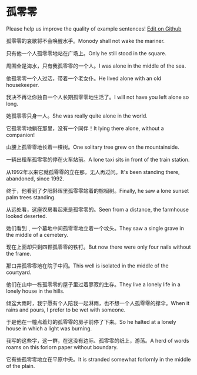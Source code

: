 # 孤零零

Please help us improve the quality of example sentences! [Edit on Github](https://github.com/jiyushe/jiyu-example-sentence-source/blob/main/chinese/gulingling.md)

<p><span class="chinese">孤零零的哀歌将不会唤醒水手。</span><span class="english">Monody shall not wake the mariner.</span></p>

<p><span class="chinese">只有他一个人孤零零地站在广场上。</span><span class="english">Only he still stood in the square.</span></p>

<p><span class="chinese">周围全是海水，只有我孤零零的一个人。</span><span class="english">I was alone in the middle of the sea.</span></p>

<p><span class="chinese">他孤零零一个人过活，带着一个老女仆。</span><span class="english">He lived alone with an old housekeeper.</span></p>

<p><span class="chinese">我决不再让你独自一个人长期孤零零地生活了。</span><span class="english">I will not have you left alone so long.</span></p>

<p><span class="chinese">她孤零零只身一人。</span><span class="english">She was really quite alone in the world.</span></p>

<p><span class="chinese">它孤零零地躺在那里，没有一个同伴！</span><span class="english">It lying there alone, without a companion!</span></p>

<p><span class="chinese">山腰上孤零零地长着一棵树。</span><span class="english">One solitary tree grew on the mountainside.</span></p>

<p><span class="chinese">一辆出租车孤零零的停在火车站前。</span><span class="english">A lone taxi sits in front of the train station.</span></p>

<p><span class="chinese">从1992年以来它就孤零零的立在那，无人再过问。</span><span class="english">It's been standing there, abandoned, since 1992.</span></p>

<p><span class="chinese">终于，他看到了夕阳斜晖里孤零零站着的棕榈树。</span><span class="english">Finally, he saw a lone sunset palm trees standing.</span></p>

<p><span class="chinese">从远处看，这座农房看起来是孤零零的。</span><span class="english">Seen from a distance, the farmhouse looked deserted.</span></p>

<p><span class="chinese">她们看到﹐一个墓地中间孤零零地立着一个坟头。</span><span class="english">They saw a single grave in the middle of a cemetery.</span></p>

<p><span class="chinese">现在上面却只剩四颗孤零零的铁钉。</span><span class="english">But now there were only four nails without the frame.</span></p>

<p><span class="chinese">那口井孤零零地在院子中间。</span><span class="english">This well is isolated in the middle of the courtyard.</span></p>

<p><span class="chinese">他们在山中一栋孤零零的屋子里过着寥寂的生存。</span><span class="english">They live a lonely life in a lonely house in the hills.</span></p>

<p><span class="chinese">倾盆大雨时，我宁愿有个人陪我一起淋雨，也不想一个人孤零零的撑伞。</span><span class="english">When it rains and pours, I prefer to be wet with someone.</span></p>

<p><span class="chinese">于是他在一幢点着灯的孤零零的房子前停了下来。</span><span class="english">So he halted at a lonely house in which a light was burning.</span></p>

<p><span class="chinese">我写的这些字，这一群，在这没有边际、孤零零的纸上，游荡。</span><span class="english">A herd of words roams on this forlorn paper without boundary.</span></p>

<p><span class="chinese">它有些孤零零地立在平原中央。</span><span class="english">It is stranded somewhat forlornly in the middle of the plain.</span></p>

